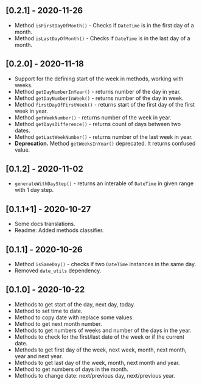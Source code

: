 ## [0.2.1] - 2020-11-26

* Method `isFirstDayOfMonth()` - Checks if `DateTime` is in the first day of a month.
* Method `isLastDayOfMonth()` - Checks if `DateTime` is in the last day of a month.

## [0.2.0] - 2020-11-18

* Support for the defining start of the week in methods, working with weeks.
* Method `getDayNumberInYear()` - returns number of the day in year.
* Method `getDayNumberInWeek()` - returns number of the day in week.
* Method `firstDayOfFirstWeek()` - returns start of the first day of the first week in year.
* Method `getWeekNumber()` - returns number of the week in year.
* Method `getDaysDifference()` - returns count of days between two dates.
* Method `getLastWeekNumber()` - returns number of the last week in year.
* **Deprecation.** Method `getWeeksInYear()` deprecated. It returns confused value.

## [0.1.2] - 2020-11-02

* `generateWithDayStep()` - returns an interable of `DateTime` in given range with 1 day step.

## [0.1.1+1] - 2020-10-27

* Some docs translations.
* Readme: Added methods classifier.

## [0.1.1] - 2020-10-26

* Method `isSameDay()` - checks if two `DateTime` instances in the same day.
* Removed `date_utils` dependency.

## [0.1.0] - 2020-10-22

* Methods to get start of the day, next day, today.
* Method to set time to date.
* Method to copy date with replace some values.
* Method to get next month number.
* Methods to get numbers of weeks and number of the days in the year.
* Methods to check for the first/last date of the week or if the current date.
* Methods to get first day of the week, next week, month, next month, year and next year.
* Methods to get last day of the week, month, next month and year.
* Method to get numbers of days in the month. 
* Methods to change date: next/previous day, next/previous year.
